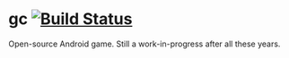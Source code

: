 gc [![Build Status](https://travis-ci.org/chorhatarahuduketuri/gc.svg?branch=master)](https://travis-ci.org/chorhatarahuduketuri/gc)
==

Open-source Android game. Still a work-in-progress after all these years.
